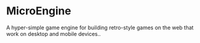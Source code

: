 # MicroEngine
A hyper-simple game engine for building retro-style games on the web that work on desktop and mobile devices..
